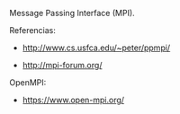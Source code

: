 Message Passing Interface (MPI).

Referencias:

* http://www.cs.usfca.edu/~peter/ppmpi/

* http://mpi-forum.org/

OpenMPI:

* https://www.open-mpi.org/

